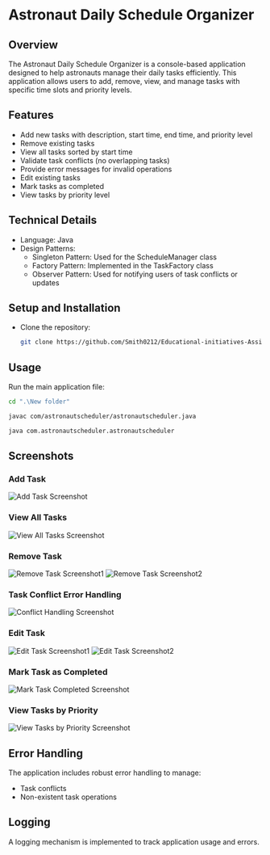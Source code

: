 # Astronaut Daily Schedule Organizer

## Overview

The Astronaut Daily Schedule Organizer is a console-based application designed to help astronauts manage their daily tasks efficiently. This application allows users to add, remove, view, and manage tasks with specific time slots and priority levels.

## Features

- Add new tasks with description, start time, end time, and priority level
- Remove existing tasks
- View all tasks sorted by start time
- Validate task conflicts (no overlapping tasks)
- Provide error messages for invalid operations
- Edit existing tasks
- Mark tasks as completed
- View tasks by priority level

## Technical Details

- Language: Java
- Design Patterns:
  - Singleton Pattern: Used for the ScheduleManager class
  - Factory Pattern: Implemented in the TaskFactory class
  - Observer Pattern: Used for notifying users of task conflicts or updates

## Setup and Installation

- Clone the repository:
   ```bash
   git clone https://github.com/Smith0212/Educational-initiatives-Assignment-
   ```

## Usage

Run the main application file:
```bash
cd ".\New folder"
```
```bash
javac com/astronautscheduler/astronautscheduler.java
```
```bash
java com.astronautscheduler.astronautscheduler
```

## Screenshots

### Add Task
![Add Task Screenshot](assets/image1.png)

### View All Tasks
![View All Tasks Screenshot](assets/image2.png)

### Remove Task
![Remove Task Screenshot1](assets/image31.png)
![Remove Task Screenshot2](assets/image32.png)

### Task Conflict Error Handling
![Conflict Handling Screenshot](assets/image4.png)

### Edit Task
![Edit Task Screenshot1](assets/image51.png)
![Edit Task Screenshot2](assets/image52.png)

### Mark Task as Completed
![Mark Task Completed Screenshot](assets/image6.png)

### View Tasks by Priority
![View Tasks by Priority Screenshot](assets/image7.png)

## Error Handling

The application includes robust error handling to manage:
- Task conflicts
- Non-existent task operations

## Logging

A logging mechanism is implemented to track application usage and errors.
```

